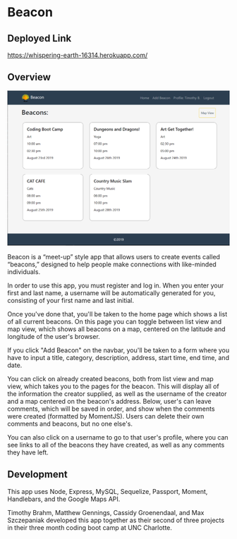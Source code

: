 # Beacon

## Deployed Link 

https://whispering-earth-16314.herokuapp.com/

## Overview

![First Screenshot](/ss-for-readme.png)

Beacon is a “meet-up” style app that allows users to create events called “beacons,” designed to help people make connections with like-minded individuals.

In order to use this app, you must register and log in. When you enter your first and last name, a username will be automatically generated for you, consisting of your first name and last initial.

Once you've done that, you'll be taken to the home page which shows a list of all current beacons. On this page you can toggle between list view and map view, which shows all beacons on a map, centered on the latitude and longitude of the user's browser.

If you click "Add Beacon" on the navbar, you'll be taken to a form where you have to input a title, category, description, address, start time, end time, and date.

You can click on already created beacons, both from list view and map view, which takes you to the pages for the beacon. This will display all of the information the creator supplied, as well as the username of the creator and a map centered on the beacon's address. Below, user's can leave comments, which will be saved in order, and show when the comments were created (formatted by MomentJS). Users can delete their own comments and beacons, but no one else's.

You can also click on a username to go to that user's profile, where you can see links to all of the beacons they have created, as well as any comments they have left.

## Development

This app uses Node, Express, MySQL, Sequelize, Passport, Moment, Handlebars, and the Google Maps API.

Timothy Brahm, Matthew Gennings, Cassidy Groenendaal, and Max Szczepaniak developed this app together as their second of three projects in their three month coding boot camp at UNC Charlotte.

